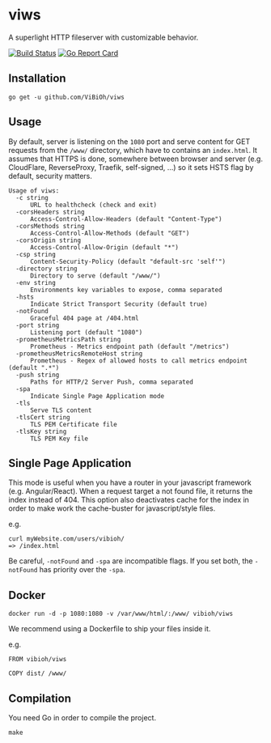 # viws

A superlight HTTP fileserver with customizable behavior.

[![Build Status](https://travis-ci.org/ViBiOh/viws.svg?branch=master)](https://travis-ci.org/ViBiOh/viws)
[![Go Report Card](https://goreportcard.com/badge/github.com/ViBiOh/viws)](https://goreportcard.com/report/github.com/ViBiOh/viws)

## Installation

```
go get -u github.com/ViBiOh/viws
```

## Usage

By default, server is listening on the `1080` port and serve content for GET requests from the `/www/` directory, which have to contains an `index.html`. It assumes that HTTPS is done, somewhere between browser and server (e.g. CloudFlare, ReverseProxy, Traefik, self-signed, ...) so it sets HSTS flag by default, security matters.

```
Usage of viws:
  -c string
      URL to healthcheck (check and exit)
  -corsHeaders string
      Access-Control-Allow-Headers (default "Content-Type")
  -corsMethods string
      Access-Control-Allow-Methods (default "GET")
  -corsOrigin string
      Access-Control-Allow-Origin (default "*")
  -csp string
      Content-Security-Policy (default "default-src 'self'")
  -directory string
      Directory to serve (default "/www/")
  -env string
      Environments key variables to expose, comma separated
  -hsts
      Indicate Strict Transport Security (default true)
  -notFound
      Graceful 404 page at /404.html
  -port string
      Listening port (default "1080")
  -prometheusMetricsPath string
      Prometheus - Metrics endpoint path (default "/metrics")
  -prometheusMetricsRemoteHost string
      Prometheus - Regex of allowed hosts to call metrics endpoint (default ".*")
  -push string
      Paths for HTTP/2 Server Push, comma separated
  -spa
      Indicate Single Page Application mode
  -tls
      Serve TLS content
  -tlsCert string
      TLS PEM Certificate file
  -tlsKey string
      TLS PEM Key file
```

## Single Page Application

This mode is useful when you have a router in your javascript framework (e.g. Angular/React). When a request target a not found file, it returns the index instead of 404. This option also deactivates cache for the index in order to make work the cache-buster for javascript/style files.

e.g.
```
curl myWebsite.com/users/vibioh/
=> /index.html
```

Be careful, `-notFound` and `-spa` are incompatible flags. If you set both, the `-notFound` has priority over the `-spa`.


## Docker

`docker run -d -p 1080:1080 -v /var/www/html/:/www/ vibioh/viws`

We recommend using a Dockerfile to ship your files inside it.

e.g.
```
FROM vibioh/viws

COPY dist/ /www/
```

## Compilation

You need Go in order to compile the project.

```
make
```
